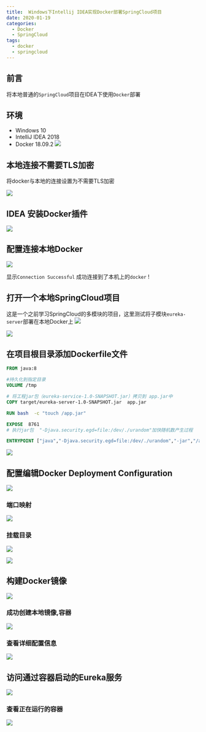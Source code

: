 ```yaml
---
title:  Windows下Intellij IDEA实现Docker部署SpringCloud项目
date: 2020-01-19
categories:
  - Docker
  - SpringCloud
tags:
  - docker
  - springcloud
---
```

## 前言
将本地普通的`SpringCloud`项目在IDEA下使用`Docker`部署
## 环境
- Windows 10
- IntelliJ IDEA 2018
- Docker  18.09.2
![](https://user-gold-cdn.xitu.io/2020/1/19/16fbdacb69f40bd5?w=727&h=611&f=png&s=90949)
## 本地连接不需要TLS加密
将docker与本地的连接设置为不需要TLS加密

![](https://user-gold-cdn.xitu.io/2020/1/19/16fbd1cd5308b144?w=1042&h=717&f=png&s=89802)

## IDEA 安装Docker插件

![](https://user-gold-cdn.xitu.io/2020/1/19/16fbd1f59d00c9af?w=1299&h=872&f=png&s=118772)

## 配置连接本地Docker


![](https://user-gold-cdn.xitu.io/2020/1/19/16fbd20b3000d58a?w=1299&h=872&f=png&s=77294)

显示`Connection Successful` 成功连接到了本机上的`docker` !

## 打开一个本地SpringCloud项目

这是一个之前学习SpringCloud的多模块的项目，这里测试将子模块`eureka-server`部署在本地Docker上
![](https://user-gold-cdn.xitu.io/2020/1/19/16fbd4d40150e078?w=1887&h=694&f=png&s=166850)


![](https://user-gold-cdn.xitu.io/2020/1/19/16fbd53dcf89819f?w=1882&h=702&f=png&s=142449)

## 在项目根目录添加Dockerfile文件
```dockerfile
FROM java:8

#持久化到指定目录
VOLUME /tmp

# 将工程jar包（eureka-service-1.0-SNAPSHOT.jar）拷贝到 app.jar中
COPY target/eureka-server-1.0-SNAPSHOT.jar  app.jar

RUN bash  -c "touch /app.jar"

EXPOSE  8761
# 执行jar包  "-Djava.security.egd=file:/dev/./urandom"加快随机数产生过程

ENTRYPOINT ["java","-Djava.security.egd=file:/dev/./urandom","-jar","/app.jar"]
```

![](https://user-gold-cdn.xitu.io/2020/1/19/16fbd5b1de93aaae?w=1868&h=463&f=png&s=87142)
## 配置编辑Docker Deployment Configuration


![](https://user-gold-cdn.xitu.io/2020/1/19/16fbd6357a5c7b8a?w=604&h=1010&f=png&s=85903)

### 端口映射

![](https://user-gold-cdn.xitu.io/2020/1/19/16fbd64f66aa399f?w=636&h=166&f=png&s=12120)
### 挂载目录

![](https://user-gold-cdn.xitu.io/2020/1/19/16fbd986093a1da2?w=626&h=250&f=png&s=14686)


![](https://user-gold-cdn.xitu.io/2020/1/19/16fbd988f6f991af?w=604&h=1010&f=png&s=61431)

## 构建Docker镜像

![](https://user-gold-cdn.xitu.io/2020/1/19/16fbd9cb393905f1?w=1865&h=814&f=png&s=137012)
### 成功创建本地镜像,容器

![](https://user-gold-cdn.xitu.io/2020/1/19/16fbd9b17152f5ac?w=1822&h=672&f=png&s=82170)

### 查看详细配置信息

![](https://user-gold-cdn.xitu.io/2020/1/19/16fbd9f85e93c1a7?w=1871&h=418&f=png&s=66869)

## 访问通过容器启动的Eureka服务

![](https://user-gold-cdn.xitu.io/2020/1/19/16fbda07f2f4128a?w=1903&h=985&f=png&s=138437)

### 查看正在运行的容器

![](https://user-gold-cdn.xitu.io/2020/1/19/16fbda26f7dbe611?w=1875&h=113&f=png&s=24230)